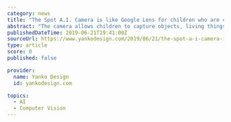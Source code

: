```yaml
---
category: news
title: "The Spot A.I. Camera is like Google Lens for children who are curious about the world"
abstract: "The camera allows children to capture objects, living things, and phenomena around them, while inbuilt A.I. helps children understand what they are by using optics, object recognition and machine learning. The in-built AI weaves explanations into storylike ..."
publishedDateTime: 2019-06-21T19:41:00Z
sourceUrl: https://www.yankodesign.com/2019/06/21/the-spot-a-i-camera-is-like-google-lens-for-children-who-are-curious-about-the-world/
type: article
score: 0
published: false

provider:
  name: Yanko Design
  id: yankodesign.com

topics:
  - AI
  - Computer Vision
---
```


